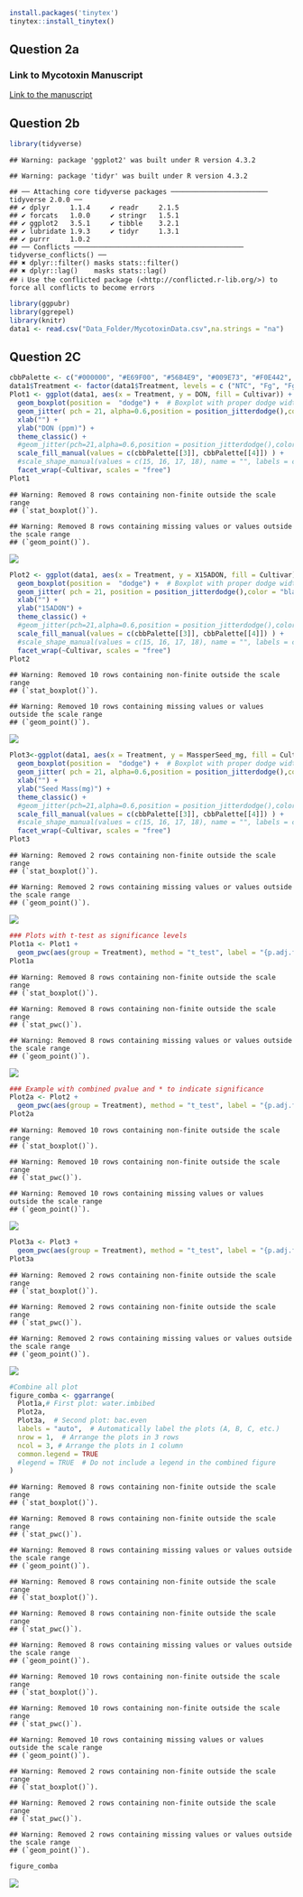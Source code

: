 ``` r
install.packages('tinytex')
tinytex::install_tinytex()
```

## Question 2a

### Link to Mycotoxin Manuscript

[Link to the
manuscript](https://apsjournals.apsnet.org/doi/10.1094/PDIS-06-21-1253-RE.md)

## Question 2b

``` r
library(tidyverse)
```

    ## Warning: package 'ggplot2' was built under R version 4.3.2

    ## Warning: package 'tidyr' was built under R version 4.3.2

    ## ── Attaching core tidyverse packages ──────────────────────── tidyverse 2.0.0 ──
    ## ✔ dplyr     1.1.4     ✔ readr     2.1.5
    ## ✔ forcats   1.0.0     ✔ stringr   1.5.1
    ## ✔ ggplot2   3.5.1     ✔ tibble    3.2.1
    ## ✔ lubridate 1.9.3     ✔ tidyr     1.3.1
    ## ✔ purrr     1.0.2     
    ## ── Conflicts ────────────────────────────────────────── tidyverse_conflicts() ──
    ## ✖ dplyr::filter() masks stats::filter()
    ## ✖ dplyr::lag()    masks stats::lag()
    ## ℹ Use the conflicted package (<http://conflicted.r-lib.org/>) to force all conflicts to become errors

``` r
library(ggpubr)
library(ggrepel)
library(knitr)
data1 <- read.csv("Data_Folder/MycotoxinData.csv",na.strings = "na")
```

## Question 2C

``` r
cbbPalette <- c("#000000", "#E69F00", "#56B4E9", "#009E73", "#F0E442", "#0072B2", "#D55E00", "#CC79A7")
data1$Treatment <- factor(data1$Treatment, levels = c ("NTC", "Fg", "Fg + 37", "Fg + 40", "Fg + 70"))
Plot1 <- ggplot(data1, aes(x = Treatment, y = DON, fill = Cultivar)) +
  geom_boxplot(position =  "dodge") +  # Boxplot with proper dodge width
  geom_jitter( pch = 21, alpha=0.6,position = position_jitterdodge(),color = "black") + # Adjusted jitter dodge
  xlab("") +
  ylab("DON (ppm)") +
  theme_classic() +
  #geom_jitter(pch=21,alpha=0.6,position = position_jitterdodge(),color="black")+
  scale_fill_manual(values = c(cbbPalette[[3]], cbbPalette[[4]]) ) +
  #scale_shape_manual(values = c(15, 16, 17, 18), name = "", labels = c("NTC", "Fg", "Fg +37", "Fg +40", "Fg +70")) 
  facet_wrap(~Cultivar, scales = "free")
Plot1
```

    ## Warning: Removed 8 rows containing non-finite outside the scale range
    ## (`stat_boxplot()`).

    ## Warning: Removed 8 rows containing missing values or values outside the scale range
    ## (`geom_point()`).

![](Coding_Markdown_files/figure-gfm/unnamed-chunk-1-1.png)<!-- -->

``` r
Plot2 <- ggplot(data1, aes(x = Treatment, y = X15ADON, fill = Cultivar)) +
  geom_boxplot(position =  "dodge") +  # Boxplot with proper dodge width
  geom_jitter( pch = 21, position = position_jitterdodge(),color = "black") + # Adjusted jitter dodge
  xlab("") +
  ylab("15ADON") +
  theme_classic() +
  #geom_jitter(pch=21,alpha=0.6,position = position_jitterdodge(),color="black")+
  scale_fill_manual(values = c(cbbPalette[[3]], cbbPalette[[4]]) ) +
  #scale_shape_manual(values = c(15, 16, 17, 18), name = "", labels = c("NTC", "Fg", "Fg +37", "Fg +40", "Fg +70")) 
  facet_wrap(~Cultivar, scales = "free")
Plot2
```

    ## Warning: Removed 10 rows containing non-finite outside the scale range
    ## (`stat_boxplot()`).

    ## Warning: Removed 10 rows containing missing values or values outside the scale range
    ## (`geom_point()`).

![](Coding_Markdown_files/figure-gfm/unnamed-chunk-1-2.png)<!-- -->

``` r
Plot3<-ggplot(data1, aes(x = Treatment, y = MassperSeed_mg, fill = Cultivar)) +
  geom_boxplot(position =  "dodge") +  # Boxplot with proper dodge width
  geom_jitter( pch = 21, alpha=0.6,position = position_jitterdodge(),color = "black") + # Adjusted jitter dodge
  xlab("") +
  ylab("Seed Mass(mg)") +
  theme_classic() +
  #geom_jitter(pch=21,alpha=0.6,position = position_jitterdodge(),color="black")+
  scale_fill_manual(values = c(cbbPalette[[3]], cbbPalette[[4]]) ) +
  #scale_shape_manual(values = c(15, 16, 17, 18), name = "", labels = c("", "Fg", "Fg +37", "Fg +40", "Fg +70")) +
  facet_wrap(~Cultivar, scales = "free")
Plot3
```

    ## Warning: Removed 2 rows containing non-finite outside the scale range
    ## (`stat_boxplot()`).

    ## Warning: Removed 2 rows containing missing values or values outside the scale range
    ## (`geom_point()`).

![](Coding_Markdown_files/figure-gfm/unnamed-chunk-1-3.png)<!-- -->

``` r
### Plots with t-test as significance levels
Plot1a <- Plot1 + 
  geom_pwc(aes(group = Treatment), method = "t_test", label = "{p.adj.format}{p.adj.signif}")
Plot1a
```

    ## Warning: Removed 8 rows containing non-finite outside the scale range
    ## (`stat_boxplot()`).

    ## Warning: Removed 8 rows containing non-finite outside the scale range
    ## (`stat_pwc()`).

    ## Warning: Removed 8 rows containing missing values or values outside the scale range
    ## (`geom_point()`).

![](Coding_Markdown_files/figure-gfm/unnamed-chunk-1-4.png)<!-- -->

``` r
### Example with combined pvalue and * to indicate significance
Plot2a <- Plot2 + 
  geom_pwc(aes(group = Treatment), method = "t_test", label = "{p.adj.format}{p.adj.signif}")
Plot2a
```

    ## Warning: Removed 10 rows containing non-finite outside the scale range
    ## (`stat_boxplot()`).

    ## Warning: Removed 10 rows containing non-finite outside the scale range
    ## (`stat_pwc()`).

    ## Warning: Removed 10 rows containing missing values or values outside the scale range
    ## (`geom_point()`).

![](Coding_Markdown_files/figure-gfm/unnamed-chunk-1-5.png)<!-- -->

``` r
Plot3a <- Plot3 + 
  geom_pwc(aes(group = Treatment), method = "t_test", label = "{p.adj.format}{p.adj.signif}")
Plot3a
```

    ## Warning: Removed 2 rows containing non-finite outside the scale range
    ## (`stat_boxplot()`).

    ## Warning: Removed 2 rows containing non-finite outside the scale range
    ## (`stat_pwc()`).

    ## Warning: Removed 2 rows containing missing values or values outside the scale range
    ## (`geom_point()`).

![](Coding_Markdown_files/figure-gfm/unnamed-chunk-1-6.png)<!-- -->

``` r
#Combine all plot
figure_comba <- ggarrange(
  Plot1a,# First plot: water.imbibed
  Plot2a,
  Plot3a,  # Second plot: bac.even
  labels = "auto",  # Automatically label the plots (A, B, C, etc.)
  nrow = 1,  # Arrange the plots in 3 rows
  ncol = 3, # Arrange the plots in 1 column
  common.legend = TRUE
  #legend = TRUE  # Do not include a legend in the combined figure
)
```

    ## Warning: Removed 8 rows containing non-finite outside the scale range
    ## (`stat_boxplot()`).

    ## Warning: Removed 8 rows containing non-finite outside the scale range
    ## (`stat_pwc()`).

    ## Warning: Removed 8 rows containing missing values or values outside the scale range
    ## (`geom_point()`).

    ## Warning: Removed 8 rows containing non-finite outside the scale range
    ## (`stat_boxplot()`).

    ## Warning: Removed 8 rows containing non-finite outside the scale range
    ## (`stat_pwc()`).

    ## Warning: Removed 8 rows containing missing values or values outside the scale range
    ## (`geom_point()`).

    ## Warning: Removed 10 rows containing non-finite outside the scale range
    ## (`stat_boxplot()`).

    ## Warning: Removed 10 rows containing non-finite outside the scale range
    ## (`stat_pwc()`).

    ## Warning: Removed 10 rows containing missing values or values outside the scale range
    ## (`geom_point()`).

    ## Warning: Removed 2 rows containing non-finite outside the scale range
    ## (`stat_boxplot()`).

    ## Warning: Removed 2 rows containing non-finite outside the scale range
    ## (`stat_pwc()`).

    ## Warning: Removed 2 rows containing missing values or values outside the scale range
    ## (`geom_point()`).

``` r
figure_comba
```

![](Coding_Markdown_files/figure-gfm/unnamed-chunk-1-7.png)<!-- -->
